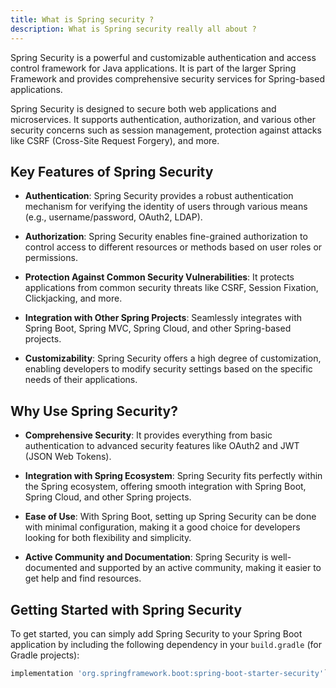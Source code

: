 ```yaml
---
title: What is Spring security ?
description: What is Spring security really all about ?
---
```

Spring Security is a powerful and customizable authentication and access control framework for Java applications. It is part of the larger Spring Framework and provides comprehensive security services for Spring-based applications. 

Spring Security is designed to secure both web applications and microservices. It supports authentication, authorization, and various other security concerns such as session management, protection against attacks like CSRF (Cross-Site Request Forgery), and more.

## Key Features of Spring Security

- **Authentication**: Spring Security provides a robust authentication mechanism for verifying the identity of users through various means (e.g., username/password, OAuth2, LDAP).
  
- **Authorization**: Spring Security enables fine-grained authorization to control access to different resources or methods based on user roles or permissions.
  
- **Protection Against Common Security Vulnerabilities**: It protects applications from common security threats like CSRF, Session Fixation, Clickjacking, and more.
  
- **Integration with Other Spring Projects**: Seamlessly integrates with Spring Boot, Spring MVC, Spring Cloud, and other Spring-based projects.

- **Customizability**: Spring Security offers a high degree of customization, enabling developers to modify security settings based on the specific needs of their applications.

## Why Use Spring Security?

- **Comprehensive Security**: It provides everything from basic authentication to advanced security features like OAuth2 and JWT (JSON Web Tokens).
  
- **Integration with Spring Ecosystem**: Spring Security fits perfectly within the Spring ecosystem, offering smooth integration with Spring Boot, Spring Cloud, and other Spring projects.
  
- **Ease of Use**: With Spring Boot, setting up Spring Security can be done with minimal configuration, making it a good choice for developers looking for both flexibility and simplicity.
  
- **Active Community and Documentation**: Spring Security is well-documented and supported by an active community, making it easier to get help and find resources.

## Getting Started with Spring Security

To get started, you can simply add Spring Security to your Spring Boot application by including the following dependency in your `build.gradle` (for Gradle projects):

```gradle
implementation 'org.springframework.boot:spring-boot-starter-security'`
```
